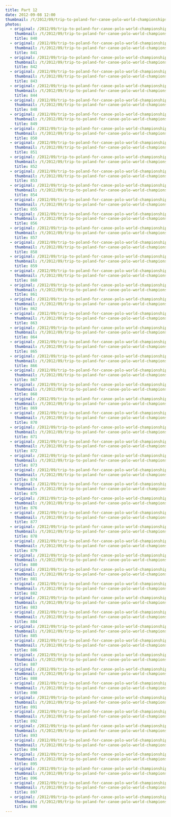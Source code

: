```yaml
---
title: Part 12
date: 2012-09-08 12:00
thumbnail: /t/2012/09/trip-to-poland-for-canoe-polo-world-championships/world-championships/Random-photos-of-players-and-spectators/part-12/840.jpg
photos:
  - original: /2012/09/trip-to-poland-for-canoe-polo-world-championships/world-championships/Random-photos-of-players-and-spectators/part-12/840.jpg
    thumbnail: /t/2012/09/trip-to-poland-for-canoe-polo-world-championships/world-championships/Random-photos-of-players-and-spectators/part-12/840.jpg
    title: 840
  - original: /2012/09/trip-to-poland-for-canoe-polo-world-championships/world-championships/Random-photos-of-players-and-spectators/part-12/841.jpg
    thumbnail: /t/2012/09/trip-to-poland-for-canoe-polo-world-championships/world-championships/Random-photos-of-players-and-spectators/part-12/841.jpg
    title: 841
  - original: /2012/09/trip-to-poland-for-canoe-polo-world-championships/world-championships/Random-photos-of-players-and-spectators/part-12/842.jpg
    thumbnail: /t/2012/09/trip-to-poland-for-canoe-polo-world-championships/world-championships/Random-photos-of-players-and-spectators/part-12/842.jpg
    title: 842
  - original: /2012/09/trip-to-poland-for-canoe-polo-world-championships/world-championships/Random-photos-of-players-and-spectators/part-12/843.jpg
    thumbnail: /t/2012/09/trip-to-poland-for-canoe-polo-world-championships/world-championships/Random-photos-of-players-and-spectators/part-12/843.jpg
    title: 843
  - original: /2012/09/trip-to-poland-for-canoe-polo-world-championships/world-championships/Random-photos-of-players-and-spectators/part-12/844.jpg
    thumbnail: /t/2012/09/trip-to-poland-for-canoe-polo-world-championships/world-championships/Random-photos-of-players-and-spectators/part-12/844.jpg
    title: 844
  - original: /2012/09/trip-to-poland-for-canoe-polo-world-championships/world-championships/Random-photos-of-players-and-spectators/part-12/848.jpg
    thumbnail: /t/2012/09/trip-to-poland-for-canoe-polo-world-championships/world-championships/Random-photos-of-players-and-spectators/part-12/848.jpg
    title: 848
  - original: /2012/09/trip-to-poland-for-canoe-polo-world-championships/world-championships/Random-photos-of-players-and-spectators/part-12/849.jpg
    thumbnail: /t/2012/09/trip-to-poland-for-canoe-polo-world-championships/world-championships/Random-photos-of-players-and-spectators/part-12/849.jpg
    title: 849
  - original: /2012/09/trip-to-poland-for-canoe-polo-world-championships/world-championships/Random-photos-of-players-and-spectators/part-12/850.jpg
    thumbnail: /t/2012/09/trip-to-poland-for-canoe-polo-world-championships/world-championships/Random-photos-of-players-and-spectators/part-12/850.jpg
    title: 850
  - original: /2012/09/trip-to-poland-for-canoe-polo-world-championships/world-championships/Random-photos-of-players-and-spectators/part-12/851.jpg
    thumbnail: /t/2012/09/trip-to-poland-for-canoe-polo-world-championships/world-championships/Random-photos-of-players-and-spectators/part-12/851.jpg
    title: 851
  - original: /2012/09/trip-to-poland-for-canoe-polo-world-championships/world-championships/Random-photos-of-players-and-spectators/part-12/852.jpg
    thumbnail: /t/2012/09/trip-to-poland-for-canoe-polo-world-championships/world-championships/Random-photos-of-players-and-spectators/part-12/852.jpg
    title: 852
  - original: /2012/09/trip-to-poland-for-canoe-polo-world-championships/world-championships/Random-photos-of-players-and-spectators/part-12/853.jpg
    thumbnail: /t/2012/09/trip-to-poland-for-canoe-polo-world-championships/world-championships/Random-photos-of-players-and-spectators/part-12/853.jpg
    title: 853
  - original: /2012/09/trip-to-poland-for-canoe-polo-world-championships/world-championships/Random-photos-of-players-and-spectators/part-12/854.jpg
    thumbnail: /t/2012/09/trip-to-poland-for-canoe-polo-world-championships/world-championships/Random-photos-of-players-and-spectators/part-12/854.jpg
    title: 854
  - original: /2012/09/trip-to-poland-for-canoe-polo-world-championships/world-championships/Random-photos-of-players-and-spectators/part-12/855.jpg
    thumbnail: /t/2012/09/trip-to-poland-for-canoe-polo-world-championships/world-championships/Random-photos-of-players-and-spectators/part-12/855.jpg
    title: 855
  - original: /2012/09/trip-to-poland-for-canoe-polo-world-championships/world-championships/Random-photos-of-players-and-spectators/part-12/856.jpg
    thumbnail: /t/2012/09/trip-to-poland-for-canoe-polo-world-championships/world-championships/Random-photos-of-players-and-spectators/part-12/856.jpg
    title: 856
  - original: /2012/09/trip-to-poland-for-canoe-polo-world-championships/world-championships/Random-photos-of-players-and-spectators/part-12/857.jpg
    thumbnail: /t/2012/09/trip-to-poland-for-canoe-polo-world-championships/world-championships/Random-photos-of-players-and-spectators/part-12/857.jpg
    title: 857
  - original: /2012/09/trip-to-poland-for-canoe-polo-world-championships/world-championships/Random-photos-of-players-and-spectators/part-12/858.jpg
    thumbnail: /t/2012/09/trip-to-poland-for-canoe-polo-world-championships/world-championships/Random-photos-of-players-and-spectators/part-12/858.jpg
    title: 858
  - original: /2012/09/trip-to-poland-for-canoe-polo-world-championships/world-championships/Random-photos-of-players-and-spectators/part-12/859.jpg
    thumbnail: /t/2012/09/trip-to-poland-for-canoe-polo-world-championships/world-championships/Random-photos-of-players-and-spectators/part-12/859.jpg
    title: 859
  - original: /2012/09/trip-to-poland-for-canoe-polo-world-championships/world-championships/Random-photos-of-players-and-spectators/part-12/860.jpg
    thumbnail: /t/2012/09/trip-to-poland-for-canoe-polo-world-championships/world-championships/Random-photos-of-players-and-spectators/part-12/860.jpg
    title: 860
  - original: /2012/09/trip-to-poland-for-canoe-polo-world-championships/world-championships/Random-photos-of-players-and-spectators/part-12/861.jpg
    thumbnail: /t/2012/09/trip-to-poland-for-canoe-polo-world-championships/world-championships/Random-photos-of-players-and-spectators/part-12/861.jpg
    title: 861
  - original: /2012/09/trip-to-poland-for-canoe-polo-world-championships/world-championships/Random-photos-of-players-and-spectators/part-12/862.jpg
    thumbnail: /t/2012/09/trip-to-poland-for-canoe-polo-world-championships/world-championships/Random-photos-of-players-and-spectators/part-12/862.jpg
    title: 862
  - original: /2012/09/trip-to-poland-for-canoe-polo-world-championships/world-championships/Random-photos-of-players-and-spectators/part-12/863.jpg
    thumbnail: /t/2012/09/trip-to-poland-for-canoe-polo-world-championships/world-championships/Random-photos-of-players-and-spectators/part-12/863.jpg
    title: 863
  - original: /2012/09/trip-to-poland-for-canoe-polo-world-championships/world-championships/Random-photos-of-players-and-spectators/part-12/864.jpg
    thumbnail: /t/2012/09/trip-to-poland-for-canoe-polo-world-championships/world-championships/Random-photos-of-players-and-spectators/part-12/864.jpg
    title: 864
  - original: /2012/09/trip-to-poland-for-canoe-polo-world-championships/world-championships/Random-photos-of-players-and-spectators/part-12/865.jpg
    thumbnail: /t/2012/09/trip-to-poland-for-canoe-polo-world-championships/world-championships/Random-photos-of-players-and-spectators/part-12/865.jpg
    title: 865
  - original: /2012/09/trip-to-poland-for-canoe-polo-world-championships/world-championships/Random-photos-of-players-and-spectators/part-12/866.jpg
    thumbnail: /t/2012/09/trip-to-poland-for-canoe-polo-world-championships/world-championships/Random-photos-of-players-and-spectators/part-12/866.jpg
    title: 866
  - original: /2012/09/trip-to-poland-for-canoe-polo-world-championships/world-championships/Random-photos-of-players-and-spectators/part-12/867.jpg
    thumbnail: /t/2012/09/trip-to-poland-for-canoe-polo-world-championships/world-championships/Random-photos-of-players-and-spectators/part-12/867.jpg
    title: 867
  - original: /2012/09/trip-to-poland-for-canoe-polo-world-championships/world-championships/Random-photos-of-players-and-spectators/part-12/868.jpg
    thumbnail: /t/2012/09/trip-to-poland-for-canoe-polo-world-championships/world-championships/Random-photos-of-players-and-spectators/part-12/868.jpg
    title: 868
  - original: /2012/09/trip-to-poland-for-canoe-polo-world-championships/world-championships/Random-photos-of-players-and-spectators/part-12/869.jpg
    thumbnail: /t/2012/09/trip-to-poland-for-canoe-polo-world-championships/world-championships/Random-photos-of-players-and-spectators/part-12/869.jpg
    title: 869
  - original: /2012/09/trip-to-poland-for-canoe-polo-world-championships/world-championships/Random-photos-of-players-and-spectators/part-12/870.jpg
    thumbnail: /t/2012/09/trip-to-poland-for-canoe-polo-world-championships/world-championships/Random-photos-of-players-and-spectators/part-12/870.jpg
    title: 870
  - original: /2012/09/trip-to-poland-for-canoe-polo-world-championships/world-championships/Random-photos-of-players-and-spectators/part-12/871.jpg
    thumbnail: /t/2012/09/trip-to-poland-for-canoe-polo-world-championships/world-championships/Random-photos-of-players-and-spectators/part-12/871.jpg
    title: 871
  - original: /2012/09/trip-to-poland-for-canoe-polo-world-championships/world-championships/Random-photos-of-players-and-spectators/part-12/872.jpg
    thumbnail: /t/2012/09/trip-to-poland-for-canoe-polo-world-championships/world-championships/Random-photos-of-players-and-spectators/part-12/872.jpg
    title: 872
  - original: /2012/09/trip-to-poland-for-canoe-polo-world-championships/world-championships/Random-photos-of-players-and-spectators/part-12/873.jpg
    thumbnail: /t/2012/09/trip-to-poland-for-canoe-polo-world-championships/world-championships/Random-photos-of-players-and-spectators/part-12/873.jpg
    title: 873
  - original: /2012/09/trip-to-poland-for-canoe-polo-world-championships/world-championships/Random-photos-of-players-and-spectators/part-12/874.jpg
    thumbnail: /t/2012/09/trip-to-poland-for-canoe-polo-world-championships/world-championships/Random-photos-of-players-and-spectators/part-12/874.jpg
    title: 874
  - original: /2012/09/trip-to-poland-for-canoe-polo-world-championships/world-championships/Random-photos-of-players-and-spectators/part-12/875.jpg
    thumbnail: /t/2012/09/trip-to-poland-for-canoe-polo-world-championships/world-championships/Random-photos-of-players-and-spectators/part-12/875.jpg
    title: 875
  - original: /2012/09/trip-to-poland-for-canoe-polo-world-championships/world-championships/Random-photos-of-players-and-spectators/part-12/876.jpg
    thumbnail: /t/2012/09/trip-to-poland-for-canoe-polo-world-championships/world-championships/Random-photos-of-players-and-spectators/part-12/876.jpg
    title: 876
  - original: /2012/09/trip-to-poland-for-canoe-polo-world-championships/world-championships/Random-photos-of-players-and-spectators/part-12/877.jpg
    thumbnail: /t/2012/09/trip-to-poland-for-canoe-polo-world-championships/world-championships/Random-photos-of-players-and-spectators/part-12/877.jpg
    title: 877
  - original: /2012/09/trip-to-poland-for-canoe-polo-world-championships/world-championships/Random-photos-of-players-and-spectators/part-12/878.jpg
    thumbnail: /t/2012/09/trip-to-poland-for-canoe-polo-world-championships/world-championships/Random-photos-of-players-and-spectators/part-12/878.jpg
    title: 878
  - original: /2012/09/trip-to-poland-for-canoe-polo-world-championships/world-championships/Random-photos-of-players-and-spectators/part-12/879.jpg
    thumbnail: /t/2012/09/trip-to-poland-for-canoe-polo-world-championships/world-championships/Random-photos-of-players-and-spectators/part-12/879.jpg
    title: 879
  - original: /2012/09/trip-to-poland-for-canoe-polo-world-championships/world-championships/Random-photos-of-players-and-spectators/part-12/880.jpg
    thumbnail: /t/2012/09/trip-to-poland-for-canoe-polo-world-championships/world-championships/Random-photos-of-players-and-spectators/part-12/880.jpg
    title: 880
  - original: /2012/09/trip-to-poland-for-canoe-polo-world-championships/world-championships/Random-photos-of-players-and-spectators/part-12/881.jpg
    thumbnail: /t/2012/09/trip-to-poland-for-canoe-polo-world-championships/world-championships/Random-photos-of-players-and-spectators/part-12/881.jpg
    title: 881
  - original: /2012/09/trip-to-poland-for-canoe-polo-world-championships/world-championships/Random-photos-of-players-and-spectators/part-12/882.jpg
    thumbnail: /t/2012/09/trip-to-poland-for-canoe-polo-world-championships/world-championships/Random-photos-of-players-and-spectators/part-12/882.jpg
    title: 882
  - original: /2012/09/trip-to-poland-for-canoe-polo-world-championships/world-championships/Random-photos-of-players-and-spectators/part-12/883.jpg
    thumbnail: /t/2012/09/trip-to-poland-for-canoe-polo-world-championships/world-championships/Random-photos-of-players-and-spectators/part-12/883.jpg
    title: 883
  - original: /2012/09/trip-to-poland-for-canoe-polo-world-championships/world-championships/Random-photos-of-players-and-spectators/part-12/884.jpg
    thumbnail: /t/2012/09/trip-to-poland-for-canoe-polo-world-championships/world-championships/Random-photos-of-players-and-spectators/part-12/884.jpg
    title: 884
  - original: /2012/09/trip-to-poland-for-canoe-polo-world-championships/world-championships/Random-photos-of-players-and-spectators/part-12/885.jpg
    thumbnail: /t/2012/09/trip-to-poland-for-canoe-polo-world-championships/world-championships/Random-photos-of-players-and-spectators/part-12/885.jpg
    title: 885
  - original: /2012/09/trip-to-poland-for-canoe-polo-world-championships/world-championships/Random-photos-of-players-and-spectators/part-12/886.jpg
    thumbnail: /t/2012/09/trip-to-poland-for-canoe-polo-world-championships/world-championships/Random-photos-of-players-and-spectators/part-12/886.jpg
    title: 886
  - original: /2012/09/trip-to-poland-for-canoe-polo-world-championships/world-championships/Random-photos-of-players-and-spectators/part-12/887.jpg
    thumbnail: /t/2012/09/trip-to-poland-for-canoe-polo-world-championships/world-championships/Random-photos-of-players-and-spectators/part-12/887.jpg
    title: 887
  - original: /2012/09/trip-to-poland-for-canoe-polo-world-championships/world-championships/Random-photos-of-players-and-spectators/part-12/888.jpg
    thumbnail: /t/2012/09/trip-to-poland-for-canoe-polo-world-championships/world-championships/Random-photos-of-players-and-spectators/part-12/888.jpg
    title: 888
  - original: /2012/09/trip-to-poland-for-canoe-polo-world-championships/world-championships/Random-photos-of-players-and-spectators/part-12/890.jpg
    thumbnail: /t/2012/09/trip-to-poland-for-canoe-polo-world-championships/world-championships/Random-photos-of-players-and-spectators/part-12/890.jpg
    title: 890
  - original: /2012/09/trip-to-poland-for-canoe-polo-world-championships/world-championships/Random-photos-of-players-and-spectators/part-12/891.jpg
    thumbnail: /t/2012/09/trip-to-poland-for-canoe-polo-world-championships/world-championships/Random-photos-of-players-and-spectators/part-12/891.jpg
    title: 891
  - original: /2012/09/trip-to-poland-for-canoe-polo-world-championships/world-championships/Random-photos-of-players-and-spectators/part-12/892.jpg
    thumbnail: /t/2012/09/trip-to-poland-for-canoe-polo-world-championships/world-championships/Random-photos-of-players-and-spectators/part-12/892.jpg
    title: 892
  - original: /2012/09/trip-to-poland-for-canoe-polo-world-championships/world-championships/Random-photos-of-players-and-spectators/part-12/893.jpg
    thumbnail: /t/2012/09/trip-to-poland-for-canoe-polo-world-championships/world-championships/Random-photos-of-players-and-spectators/part-12/893.jpg
    title: 893
  - original: /2012/09/trip-to-poland-for-canoe-polo-world-championships/world-championships/Random-photos-of-players-and-spectators/part-12/894.jpg
    thumbnail: /t/2012/09/trip-to-poland-for-canoe-polo-world-championships/world-championships/Random-photos-of-players-and-spectators/part-12/894.jpg
    title: 894
  - original: /2012/09/trip-to-poland-for-canoe-polo-world-championships/world-championships/Random-photos-of-players-and-spectators/part-12/895.jpg
    thumbnail: /t/2012/09/trip-to-poland-for-canoe-polo-world-championships/world-championships/Random-photos-of-players-and-spectators/part-12/895.jpg
    title: 895
  - original: /2012/09/trip-to-poland-for-canoe-polo-world-championships/world-championships/Random-photos-of-players-and-spectators/part-12/896.jpg
    thumbnail: /t/2012/09/trip-to-poland-for-canoe-polo-world-championships/world-championships/Random-photos-of-players-and-spectators/part-12/896.jpg
    title: 896
  - original: /2012/09/trip-to-poland-for-canoe-polo-world-championships/world-championships/Random-photos-of-players-and-spectators/part-12/897.jpg
    thumbnail: /t/2012/09/trip-to-poland-for-canoe-polo-world-championships/world-championships/Random-photos-of-players-and-spectators/part-12/897.jpg
    title: 897
  - original: /2012/09/trip-to-poland-for-canoe-polo-world-championships/world-championships/Random-photos-of-players-and-spectators/part-12/898.jpg
    thumbnail: /t/2012/09/trip-to-poland-for-canoe-polo-world-championships/world-championships/Random-photos-of-players-and-spectators/part-12/898.jpg
    title: 898
---
```

